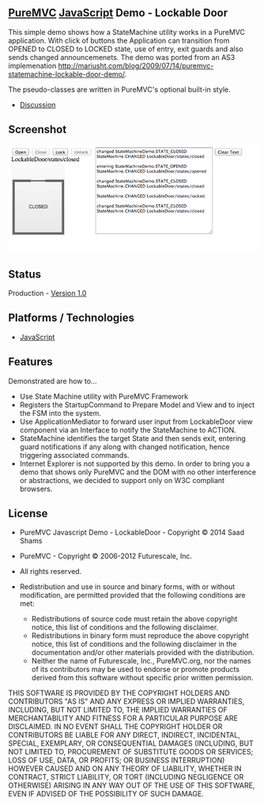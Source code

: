 ## [PureMVC](http://puremvc.github.com/) [JavaScript](https://github.com/PureMVC/puremvc-js-multicore-framework/wiki) Demo - Lockable Door
This simple demo shows how a StateMachine utility works in a PureMVC application. With click of buttons the Application can transition from OPENED to CLOSED to LOCKED state, use of entry, exit guards and also sends changed announcemenets. The demo was ported from an AS3 implemenation http://mariusht.com/blog/2009/07/14/puremvc-statemachine-lockable-door-demo/. 

The pseudo-classes are written in PureMVC's optional built-in style.

* [Discussion](http://forums.puremvc.org/index.php?topic=2111)

## Screenshot
![PureMVC JavaScript Demo: Lockable Door](https://github.com/PureMVC/puremvc-js-demo-lockabledoor/blob/master/images/screenshot.png)

## Status
Production - [Version 1.0](https://github.com/PureMVC/puremvc-js-demo-lockabledoor/blob/master/VERSION)

## Platforms / Technologies
* [JavaScript](http://en.wikipedia.org/wiki/JavaScript)

## Features 
Demonstrated are how to...
* Use State Machine utility with PureMVC Framework
* Registers the StartupCommand to Prepare Model and View and to inject the FSM into the system.
* Use ApplicationMediator to forward user input from LockableDoor view component via an Interface to notify the StateMachine to ACTION.
* StateMachine identifies the target State and then sends exit, entering guard notifications if any along with changed notification, hence triggering associated commands.
* Internet Explorer is not supported by this demo. In order to bring you a demo that shows only PureMVC and the DOM with no other interference or abstractions, we decided to support only on W3C compliant browsers.

## License
* PureMVC Javascript Demo - LockableDoor - Copyright © 2014 Saad Shams
* PureMVC - Copyright © 2006-2012 Futurescale, Inc.
* All rights reserved.

* Redistribution and use in source and binary forms, with or without modification, are permitted provided that the following conditions are met:

  * Redistributions of source code must retain the above copyright notice, this list of conditions and the following disclaimer.
  * Redistributions in binary form must reproduce the above copyright notice, this list of conditions and the following disclaimer in the documentation and/or other materials provided with the distribution.
  * Neither the name of Futurescale, Inc., PureMVC.org, nor the names of its contributors may be used to endorse or promote products derived from this software without specific prior written permission.

THIS SOFTWARE IS PROVIDED BY THE COPYRIGHT HOLDERS AND CONTRIBUTORS "AS IS" AND ANY EXPRESS OR IMPLIED WARRANTIES, INCLUDING, BUT NOT LIMITED TO, THE IMPLIED WARRANTIES OF MERCHANTABILITY AND FITNESS FOR A PARTICULAR PURPOSE ARE DISCLAIMED. IN NO EVENT SHALL THE COPYRIGHT HOLDER OR CONTRIBUTORS BE LIABLE FOR ANY DIRECT, INDIRECT, INCIDENTAL, SPECIAL, EXEMPLARY, OR CONSEQUENTIAL DAMAGES (INCLUDING, BUT NOT LIMITED TO, PROCUREMENT OF SUBSTITUTE GOODS OR SERVICES; LOSS OF USE, DATA, OR PROFITS; OR BUSINESS INTERRUPTION) HOWEVER CAUSED AND ON ANY THEORY OF LIABILITY, WHETHER IN CONTRACT, STRICT LIABILITY, OR TORT (INCLUDING NEGLIGENCE OR OTHERWISE) ARISING IN ANY WAY OUT OF THE USE OF THIS SOFTWARE, EVEN IF ADVISED OF THE POSSIBILITY OF SUCH DAMAGE.
